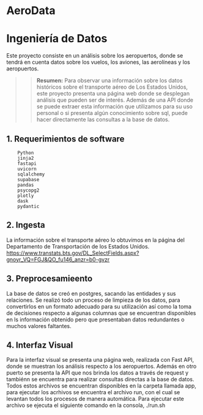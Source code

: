# AeroData
# Ingeniería de Datos
Este proyecto consiste en un análisis sobre los aeropuertos, donde se tendrá en cuenta datos sobre los vuelos, los aviones, las aerolíneas y los aeropuertos.

>>**Resumen:** Para observar una información sobre los datos históricos sobre el transporte aéreo de Los Estados Unidos, este proyecto presenta una página web donde se desplegan análisis que pueden ser de interés. Además de una API donde se puede extraer esta información que utilizamos para su uso personal o si presenta algún conocimiento sobre sql, puede hacer directamente las consultas a la base de datos.


## 1. Requerimientos de software
        Python  
        jinja2
        fastapi 
        uvicorn
        sqlalchemy
        supabase
        pandas
        psycopg2
        plotly
        dask
        pydantic

## 2. Ingesta
La información sobre el transporte aéreo lo obtuvimos en la página del Departamento de Transportación de los Estados Unidos.
        https://www.transtats.bts.gov/DL_SelectFields.aspx?gnoyr_VQ=FGJ&QO_fu146_anzr=b0-gvzr

## 3. Preprocesamieento
La base de datos se creó en postgres, sacando las entidades y sus relaciones. Se realizó todo un proceso de limpieza de los datos, para convertirlos en un formato adecuado para su utilización así como la toma de decisiones respecto a algunas columnas que se encuentran disponibles en ls información obtenido pero que presentaban datos redundantes o muchos valores faltantes.

## 4. Interfaz Visual
  Para la interfaz visual se presenta una página web, realizada con Fast API, donde se muestran los análisis respecto a los aeropuertos. Además en otro puerto se presenta la API que nos brinda los datos a través de request y tambiénn se encuentra para realizar consultas directas a la base de datos.
  Todos estos archivos se encuentran disponibles en la carpeta llamada app, para ejecutar los acrhivos se encuentra el archivo run, con el cual se levantan todos los procesos de manera automática. Para ejecutar este archivo se ejecuta el siguiente comando en la consola, ./run.sh

